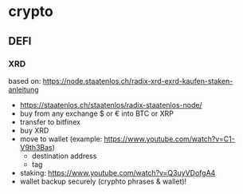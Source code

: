 # crypto

## DEFI

### XRD

based on: https://node.staatenlos.ch/radix-xrd-exrd-kaufen-staken-anleitung

- https://staatenlos.ch/staatenlos/radix-staatenlos-node/
- buy from any exchange $ or € into BTC or XRP
- transfer to bitfinex
- buy XRD
- move to wallet (example: https://www.youtube.com/watch?v=C1-V9th3Bas)
	- destination address
	- tag
- staking: https://www.youtube.com/watch?v=Q3uyVDofgA4
- wallet backup securely (cryphto phrases & wallet)!
